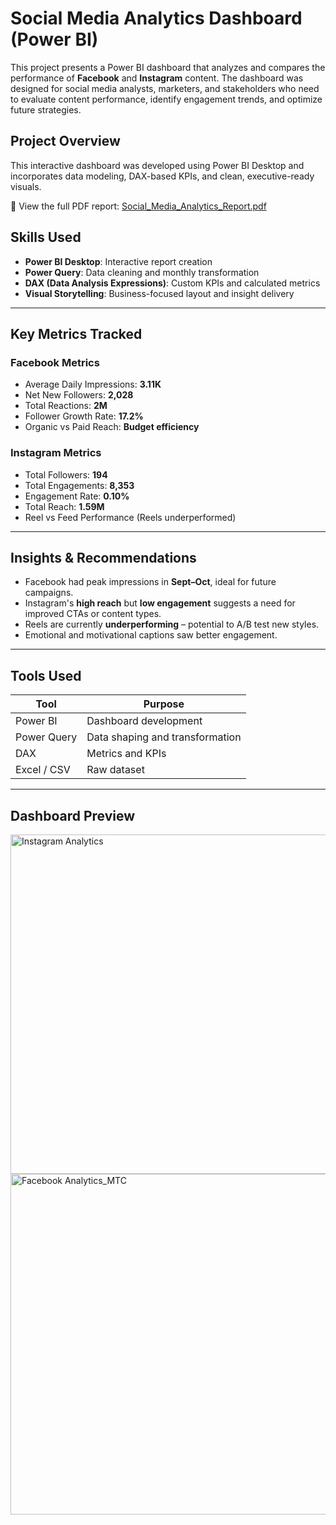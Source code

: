 #  Social Media Analytics Dashboard (Power BI)

This project presents a Power BI dashboard that analyzes and compares the performance of **Facebook** and **Instagram** content. The dashboard was designed for social media analysts, marketers, and stakeholders who need to evaluate content performance, identify engagement trends, and optimize future strategies.

##  Project Overview

This interactive dashboard was developed using Power BI Desktop and incorporates data modeling, DAX-based KPIs, and clean, executive-ready visuals.

📄 View the full PDF report: [Social_Media_Analytics_Report.pdf](./Social_Media_Analytics_Report.pdf)

##  Skills Used

- **Power BI Desktop**: Interactive report creation  
- **Power Query**: Data cleaning and monthly transformation  
- **DAX (Data Analysis Expressions)**: Custom KPIs and calculated metrics  
- **Visual Storytelling**: Business-focused layout and insight delivery  

---

##  Key Metrics Tracked

###  Facebook Metrics
- Average Daily Impressions: **3.11K**
- Net New Followers: **2,028**
- Total Reactions: **2M**
- Follower Growth Rate: **17.2%**
- Organic vs Paid Reach: **Budget efficiency**

###  Instagram Metrics
- Total Followers: **194**
- Total Engagements: **8,353**
- Engagement Rate: **0.10%**
- Total Reach: **1.59M**
- Reel vs Feed Performance (Reels underperformed)

---

##  Insights & Recommendations

- Facebook had peak impressions in **Sept–Oct**, ideal for future campaigns.
- Instagram's **high reach** but **low engagement** suggests a need for improved CTAs or content types.
- Reels are currently **underperforming** – potential to A/B test new styles.
- Emotional and motivational captions saw better engagement.

---

##  Tools Used

| Tool           | Purpose                          |
|----------------|----------------------------------|
| Power BI       | Dashboard development            |
| Power Query    | Data shaping and transformation  |
| DAX            | Metrics and KPIs                 |
| Excel / CSV    | Raw dataset                      |

---

##  Dashboard Preview

<img width="1019" height="543" alt="Instagram Analytics" src="https://github.com/user-attachments/assets/0bcd3fab-0e7a-486e-a44a-e2050ab4cb94" />
<img width="963" height="545" alt="Facebook Analytics_MTC" src="https://github.com/user-attachments/assets/0ef53d6d-65c7-459d-8142-92c1a815ef70" />

